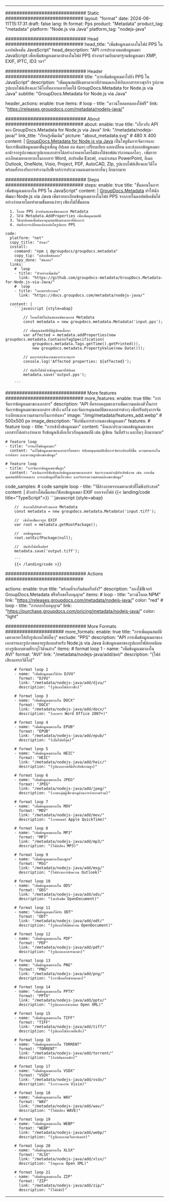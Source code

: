 


---
############################# Static ############################
layout: "format"
date:  2024-06-11T15:17:31
draft: false
lang: th
format: Pps
product: "Metadata"
product_tag: "metadata"
platform: "Node.js via Java"
platform_tag: "nodejs-java"

############################# Head ############################
head_title: "เพิ่มข้อมูลเมตาลงในไฟล์ PPS ในแอปพลิเคชัน JavaScript"
head_description: "API การประมวลผลข้อมูลเมตา JavaScript เพื่อเพิ่มข้อมูลเมตาดาต้าลงในไฟล์ PPS ทำงานร่วมกับมาตรฐานข้อมูลเมตา XMP, EXIF, IPTC, ID3 ฯลฯ"

############################# Header ############################
title: "การเพิ่มข้อมูลเมตาไปยัง PPS ใน JavaScript" 
description: "เพิ่มคุณสมบัติเมทาดาทาที่กำหนดเองให้กับเอกสารทางธุรกิจ รูปภาพ รูปแบบไฟล์เสียงและวิดีโอที่หลากหลายโดยใช้ GroupDocs.Metadata for Node.js via Java"
subtitle: "GroupDocs.Metadata for Node.js via Java" 

header_actions:
  enable: true
  items:
    #  loop
    - title: "ดาวน์โหลดทดลองใช้ฟรี"
      link: "https://releases.groupdocs.com/metadata/nodejs-java/"
      
############################# About ############################
about:
    enable: true
    title: "เกี่ยวกับ API ของ GroupDocs.Metadata for Node.js via Java"
    link: "/metadata/nodejs-java/"
    link_title: "เรียนรู้เพิ่มเติม"
    picture: "about_metadata.svg" # 480 X 400
    content: |
       [GroupDocs.Metadata for Node.js via Java](/metadata/nodejs-java/) เป็นโซลูชันการจัดการและจัดการฟิลด์ข้อมูลเมตาขั้นสูงเพื่อดู อัปเดต ลบ ค้นหา เปรียบเทียบ แลกเปลี่ยน และส่งออกข้อมูลเมตาดาต้าจากรูปภาพและรูปแบบเอกสารได้อย่างง่ายดายโดยไม่ต้องใช้ซอฟต์แวร์ภายนอกใดๆ . เพิ่มรายละเอียดเมทาดาทาลงในเอกสาร Word, สเปรดชีต Excel, งานนำเสนอ PowerPoint, อีเมล Outlook, OneNote, Visio, Project, PDF, AutoCAD, ZIp, รูปแบบไฟล์เสียงและวิดีโอ พร้อมทั้งรองรับการทำงานกับฟีเจอร์การประมวลผลเมทาดาทาอื่นๆ อีกมากมาย

############################# Steps ############################
steps:
    enable: true
    title: "ขั้นตอนในการเพิ่มข้อมูลเมตาลงใน PPS ใน JavaScript"
    content: |
      [GroupDocs.Metadata](/metadata/nodejs-java/) ทำให้นักพัฒนา Node.js via Java เพิ่มรายละเอียดข้อมูลเมตาลงในไฟล์ PPS จากภายในแอปพลิเคชันได้อย่างง่ายดายโดยทำตามขั้นตอนง่ายๆ เพียงไม่กี่ขั้นตอน
      
      1. โหลด PPS ด้วยอินสแตนซ์ของคลาส Metadata
      2. ใช้วิธี Metadata.AddProperties เพื่อเพิ่มคุณสมบัติ
      3. ใช้เพรดิเคตเพื่อค้นหาคุณสมบัติเมทาดาทาที่ต้องการ
      4. บันทึกการเปลี่ยนแปลงกลับในรูปแบบ PPS
   
    code:
      platform: "net"
      copy_title: "สำเนา"
      install:
        command: "npm i @groupdocs/groupdocs.metadata"
        copy_tip: "คลิกเพื่อคัดลอก"
        copy_done: "คัดลอก"
      links:
        #  loop
        - title: "ตัวอย่างเพิ่มเติม"
          link: "https://github.com/groupdocs-metadata/GroupDocs.Metadata-for-Node.js-via-Java/"
        #  loop
        - title: "เอกสารประกอบ"
          link: "https://docs.groupdocs.com/metadata/nodejs-java/"
          
      content: |
        ```javascript {style=abap}

            // โหลดไฟล์ในอินสแตนซ์ของคลาส Metadata
            const metadata = new groupdocs.metadata.Metadata('input.pps');

            // เพิ่มคุณสมบัติที่มีผู้เขียนเนื้อหา
            var affected = metadata.addProperties(new groupdocs.metadata.ContainsTagSpecification(
                groupdocs.metadata.Tags.getTime().getPrinted()), 
                new groupdocs.metadata.PropertyValue(new Date()));

            // ผลการดำเนินงานของกระบวนการ
            console.log('Affected properties: ${affected}');

            // บันทึกไฟล์ด้วยข้อมูลเมตาที่อัปเดต
            metadata.save('output.pps');
        
        ```            

############################# More features ############################
more_features:
  enable: true
  title: "การจัดการข้อมูลเมตาของเอกสาร"
  description: "API ที่ครอบคลุมของเราเพิ่มความคล่องตัวในการจัดการข้อมูลเมตาของเอกสาร เข้าถึง แก้ไข และจัดการคุณสมบัติของเอกสารต่างๆ เพื่อปรับปรุงการจัดระเบียบและความสามารถในการค้นหา"
  image: "/img/metadata/features_add.webp" # 500x500 px
  image_description: "ฟังก์ชันการทำงานของข้อมูลเมตา"
  features:
    # feature loop
    - title: "การเข้าถึงข้อมูลเมตา"
      content: "ดึงและประมวลผลข้อมูลเมตาของเอกสารได้อย่างง่ายดาย รับข้อมูลเชิงลึกเกี่ยวกับคุณสมบัติ เช่น ผู้เขียน วันที่สร้าง และอื่นๆ อีกมากมาย"

    # feature loop
    - title: "การแก้ไขข้อมูลเมตา"
      content: "แก้ไขข้อมูลเมตาของเอกสารโดยตรง อัปเดตคุณสมบัติเพื่อการจัดระเบียบที่ดีขึ้น ความสามารถในการค้นหา และความถูกต้องของข้อมูล"

    # feature loop
    - title: "การจัดการข้อมูลเมตาขั้นสูง"
      content: "ดำเนินการที่ซับซ้อนกับข้อมูลเมตาของเอกสาร จัดการงานอย่างมีประสิทธิภาพ เช่น การเพิ่มคุณสมบัติที่กำหนดเอง การลบข้อมูลที่ไม่เกี่ยวข้อง และรับรองความสอดคล้องของข้อมูล"
      
  code_samples:
    # code sample loop
    - title: "วิธีล้างภาพจากเมตาดาต้าที่ไม่พึงประสงค์"
      content: |
        ตัวอย่างโค้ดนี้แสดงวิธีลบข้อมูลเมตา EXIF ​​ออกจากไฟล์
        {{< landing/code title="TypeScript">}}
        ```javascript {style=abap}
        
        //  ส่งภาพไปยังตัวสร้างคลาส Metadata
        const metadata = new groupdocs.metadata.Metadata('input.tiff');

        //  เข้าถึงแพ็คเกจรูท EXIF
        var root = metadata.getRootPackage();

        //  ลบข้อมูลเมตา
        root.setExifPackage(null);

        //  บันทึกไฟล์ที่เคลียร์
        metadata.save('output.tiff');

        ```
        {{< /landing/code >}}


############################# Actions ############################

actions:
  enable: true
  title: "พร้อมที่จะเริ่มต้นหรือยัง?"
  description: "ลองใช้ฟีเจอร์ GroupDocs.Metadata ฟรีหรือขอใบอนุญาต"
  items:
    #  loop
    - title: "ดาวน์โหลด NPM"
      link: "https://releases.groupdocs.com/metadata/nodejs-java/"
      color: "red"
        #  loop
    - title: "การออกใบอนุญาต"
      link: "https://purchase.groupdocs.com/pricing/metadata/nodejs-java/"
      color: "light"


############################# More Formats #####################
more_formats:
    enable: true
    title: "การเพิ่มคุณสมบัติเมทาดาทาให้กับรูปแบบไฟล์อื่นๆ"
    exclude: "PPS"
    description: "API การเพิ่มข้อมูลเมตาของเอกสารและรูปภาพหลายรูปแบบสำหรับ Node.js via Java ดึงข้อมูลเมตาของรูปแบบไฟล์ยอดนิยมบางรูปแบบตามที่ระบุไว้ด้านล่าง"
    items: 
        # format loop 1
        - name: "เพิ่มข้อมูลเมตาลงใน AVI"
          format: "AVI"
          link: "/metadata/nodejs-java/add/avi/"
          description: "(ไฟล์เสียงแทรกวิดีโอ)"
          
        # format loop 2
        - name: "เพิ่มข้อมูลเมตาให้กับ DJVU"
          format: "DJVU"
          link: "/metadata/nodejs-java/add/djvu/"
          description: "(รูปแบบไฟล์กราฟิก)"
          
        # format loop 3
        - name: "เพิ่มข้อมูลเมตาลงใน DOCX"
          format: "DOCX"
          link: "/metadata/nodejs-java/add/docx/"
          description: "(เอกสาร Word Office 2007+)"
          
        # format loop 4
        - name: "เพิ่มข้อมูลเมตาลงใน EPUB"
          format: "EPUB"
          link: "/metadata/nodejs-java/add/epub/"
          description: "(เปิดไฟล์อีบุ๊ค)"
          
        # format loop 5
        - name: "เพิ่มข้อมูลเมตาลงใน HEIC"
          format: "HEIC"
          link: "/metadata/nodejs-java/add/heic/"
          description: "(รูปแบบภาพที่มีประสิทธิภาพสูง)"
          
        # format loop 6
        - name: "เพิ่มข้อมูลเมตาลงใน JPEG"
          format: "JPEG"
          link: "/metadata/nodejs-java/add/jpeg/"
          description: "(ภาพกลุ่มผู้เชี่ยวชาญด้านการถ่ายภาพร่วม)"
          
        # format loop 7
        - name: "เพิ่มข้อมูลเมตาลงใน MOV"
          format: "MOV"
          link: "/metadata/nodejs-java/add/mov/"
          description: "(ภาพยนตร์ Apple QuickTime)"
          
        # format loop 8
        - name: "เพิ่มข้อมูลเมตาลงใน MP3"
          format: "MP3"
          link: "/metadata/nodejs-java/add/mp3/"
          description: "(ไฟล์เสียง MP3)"
          
        # format loop 9
        - name: "เพิ่มข้อมูลเมตาลงในผงชูรส"
          format: "MSG"
          link: "/metadata/nodejs-java/add/msg/"
          description: "(ไฟล์รายการข้อความ Outlook)"
          
        # format loop 10
        - name: "เพิ่มข้อมูลเมตาลงใน ODS"
          format: "ODS"
          link: "/metadata/nodejs-java/add/ods/"
          description: "(สเปรดชีต OpenDocument)"
          
        # format loop 11
        - name: "เพิ่มข้อมูลเมตาให้กับ ODT"
          format: "ODT"
          link: "/metadata/nodejs-java/add/odt/"
          description: "(รูปแบบไฟล์ข้อความ OpenDocument)"
          
        # format loop 12
        - name: "เพิ่มข้อมูลเมตาลงใน PDF"
          format: "PDF"
          link: "/metadata/nodejs-java/add/pdf/"
          description: "(รูปแบบเอกสารพกพา)"
          
        # format loop 13
        - name: "เพิ่มข้อมูลเมตาลงใน PNG"
          format: "PNG"
          link: "/metadata/nodejs-java/add/png/"
          description: "(กราฟิกเครือข่ายพกพา)"
          
        # format loop 14
        - name: "เพิ่มข้อมูลเมตาลงใน PPTX"
          format: "PPTX"
          link: "/metadata/nodejs-java/add/pptx/"
          description: "(รูปแบบการนำเสนอ Open XML)"
          
        # format loop 15
        - name: "เพิ่มข้อมูลเมตาลงใน TIFF"
          format: "TIFF"
          link: "/metadata/nodejs-java/add/tiff/"
          description: "(รูปแบบไฟล์ภาพที่แท็ก)"
          
        # format loop 16
        - name: "เพิ่มข้อมูลเมตาลงใน TORRENT"
          format: "TORRENT"
          link: "/metadata/nodejs-java/add/torrent/"
          description: "(ลิงก์ฝนตกหนัก)"
          
        # format loop 17
        - name: "เพิ่มข้อมูลเมตาลงใน VSDX"
          format: "VSDX"
          link: "/metadata/nodejs-java/add/vsdx/"
          description: "(การวาดภาพ Visio)"
          
        # format loop 18
        - name: "เพิ่มข้อมูลเมตาลงใน WAV"
          format: "WAV"
          link: "/metadata/nodejs-java/add/wav/"
          description: "(ไฟล์เสียง WAVE)"
          
        # format loop 19
        - name: "เพิ่มข้อมูลเมตาลงใน WEBP"
          format: "WEBP"
          link: "/metadata/nodejs-java/add/webp/"
          description: "(รูปแบบภาพเว็บแรสเตอร์)"
          
        # format loop 20
        - name: "เพิ่มข้อมูลเมตาลงใน XLSX"
          format: "XLSX"
          link: "/metadata/nodejs-java/add/xlsx/"
          description: "(สมุดงาน Open XML)"
          
        # format loop 21
        - name: "เพิ่มข้อมูลเมตาลงใน ZIP"
          format: "ZIP"
          link: "/metadata/nodejs-java/add/zip/"
          description: "(ไฟล์ซิป)"
          

---